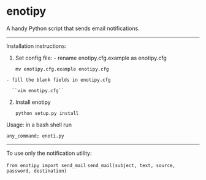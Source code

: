 # enotipy
A handy Python script that sends email notifications.

--------------------------------------------------------------------------------

Installation instructions:

  1. Set config file:
    - rename enotipy.cfg.example as enotipy.cfg
    
      ``mv enotipy.cfg.example enotipy.cfg``

    - fill the blank fields in enotipy.cfg
    
      ``vim enotipy.cfg``

  2. Install enotipy
  
     ``python setup.py install``

Usage: in a bash shell run

``any_command; enoti.py``

--------------------------------------------------------------------------------

To use only the notification utility:

``from enotipy import send_mail``
``send_mail(subject, text, source, password, destination)``
